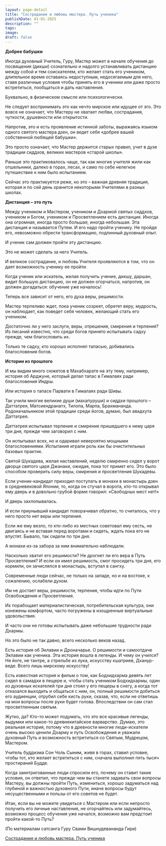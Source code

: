 ```yaml
---
layout: page-detail
title: "Сострадание и любовь мастера. Путь ученика"
publishDate: 01-01-2025
description: ""
tags:
image:
draft: false
---
```


**Добрее бабушки**

Иногда духовный Учитель, Гуру, Мастер может в начале обучения до посвящения (дикши) сознательно и надолго устанавливать дистанцию между собой и тем соискателем, кто желает стать его учеником, длительное время оставаясь недоступным, недосягаемым для него, ставя различные условия чтобы принять его в ученики или даже просто встретиться, пообщаться и дать наставления.

Буквально, в физическом смысле или психологически.

Не следует воспринимать это как нечто мирское или идущее от эго. Это вовсе не означает, что Мастеру не хватает любви, сострадания, чуткости, душевности или открытости.

Напротив, это и есть проявление истинной заботы, выражаясь языком одного святого мастера дзен, он ведет себя «добрее вашей собственной любящей бабушки».

Это просто означает, что Мастер держится старых правил, учит в духе традиции сиддхов, великих мастеров «старой школы».

Раньше это практиковалось чаще, так как многие учителя жили как отшельники, далеко в горах, лесах, и само по себе нелегкое путешествие к ним было испытанием. 

Сейчас это практикуется реже, но это – важная древняя традиция, которая и по сей день хранится некоторыми Учителями в разных школах.

**Дистанция – это путь**

Между учеником и Мастером, учеником и Дхармой святых сиддхов, учеником и Богом, учеником и Просветлением есть дистанция. Иногда она огромная, иногда просто большая, иногда небольшая. Эта дистанция и называется Путем. И его надо пройти ученику. Не пройдя его, невозможно обрести трансформацию, подлинный духовный опыт.

И ученик сам должен пройти эту дистанцию.

Это не может сделать за него Учитель.

И великое сострадание, и любовь Учителя проявляются в том, что он дает возможность ученику ее пройти.

Когда ученик или искатель, желая получить учение, дикшу, даршан, видит большую дистанцию, он не должен огорчаться, напротив, он должен догадаться: обучение уже началось!

Теперь все зависит от него, его духа веры, решимости.

Мастер терпеливо ждет, пока ученик созреет, обретет веру, мудрость, он наблюдает, как поведет себя человек, желающий стать его учеником.

Достаточно ли у него заслуги, веры, отрешения, смирения и терпения? Из писаний известно, что среди богов принято испытывать садху прежде, чем благословить их.

Только те садху, кто хорошо исполнял тапасью, добивались благословения богов.

**Истории из прошлого**

И мы видим много сюжетов в Махабхарате на эту тему, например, история об Арджуне, который делал тапас в Гималаях ради благословения Индры.

Или история о тапасе Парвати в Гималаях ради Шивы.

Так учили многие великие души (махапуруши) и сиддхи прошлого – Даттатрея, Матсиендранатх, Тилопа, Марпа, Брахмананда. Родоначальником этой традиции среди йогов, думаю, был авадхута Даттатрея.

Даттатрея испытывал терпение и смирение пришедшего к нему царя три дня, прежде чем заговорил с ним.

Он испытывал всех, но и одаривал невероятно мощными благословениями. Испытания играли роль как бы очистительных базовых практик.

Святой Шукадева, желая наставлений, неделю смиренно сидел у ворот дворца святого царя Джанаки, ожидая, пока тот примет его. Это было способом проверить силу веры, смирения и просветления Шукадевы.

Если ученик-кандидат приходил поступать в монахи в монастырь дзен в средневековой Японии, то, когда он стучал в ворота, кто-то открывал ему дверь и в довольно грубой форме говорил: «Свободных мест нет!»

И дверь захлопывалась.

И если приунывший кандидат поворачивал обратно, то считалось, что у него просто нет веры или терпения.

Если же ему везло, то кто-либо из местных советовал ему сесть, не двигаясь и не вставая перед воротами и сидеть, ждать пока его не впустят. Бывало, так сидели по три дня.

А монахи из-за забора за ним внимательно наблюдали.

Насколько хватит его решимости? Не дрогнет ли его вера в Путь Просветления? И если он имел решимость, смог просидеть три дня, его кормили, он зачислялся в монастырь, вступал в сангху.

Современные люди сейчас, не только на западе, но и на востоке, к сожалению, ослабели духом.

Им не достает веры, решимости, терпения, чтобы идти по Пути Освобождения и Просветления.

Их порабощает материалистическая, потребительская культура, они изнежены комфортом, часто погружены в изощренные виртуальные удовольствия.

И часто они не готовы испытывать даже небольшие трудности ради Дхармы.

Но это было не так давно, всего несколько веков назад.

Есть история об Эклавии и Дроначарье. О решимости и самоотдаче Эклавии как ученика. Эта история вошла в легенды. И чему он учился? Не йоге, не тантре, а стрельбе из лука, искусству кшатриев, Дханур-веде. Всего лишь мирскому искусству!

Есть известная история и фильм о том, как Бодхидхарма девять лет сидел в самадхи в пещере и, чтобы стать учеником Бодхидхармы, один из духовных искателей три дня стоял у его пещеры в снегу, а когда тот отказался выходить и общаться с ним, он, полный решимости добиться его аудиенции, отрубил себе кисть руки, сказав, что, если не ответишь на мои вопросы после руки будет голова. Впоследствии он сам стал просветленным святым.

Жутко, да? Кто-то может подумать, что это все красивые легенды, выдумки или какое-то древнекитайское варварство. Думаю, это реальная история, потому что в древности многие люди-искатели очень высоко ценили Дхарму и путь Освобождения и уважали духовный Путь и возможность встретиться со Святым, Мудрецом, Мастером.

Учитель буддизма Сон Чоль Сыним, живя в горах, ставил условие, чтобы тот, кто желает встретиться с ним, сначала выполнил пять тысяч простираний Будде.

Когда заинтригованные люди спросили его, почему он ставит такие условия, он ответил, что прежде чем вы станете задавать свои вопросы Мастеру, вы должны пройти Путь, измениться, хорошо задуматься над глубиной и важностью духовного Пути, иначе вопросы будут несущественными и пользы от его советов не будет.

Итак, если вы не можете увидеться с Мастером или если непросто получить его личные наставления, не огорчайтесь или задумайтесь, возможно процесс обучения уже начался, возможно вам предстоит пройти какой-то Путь?

(По материалам сатсанга Гуру Свами Вишнудевананда Гири)

[Сострадание и любовь мастера. Путь ученика](/binaries/file/news/f%5F2834.docx)
